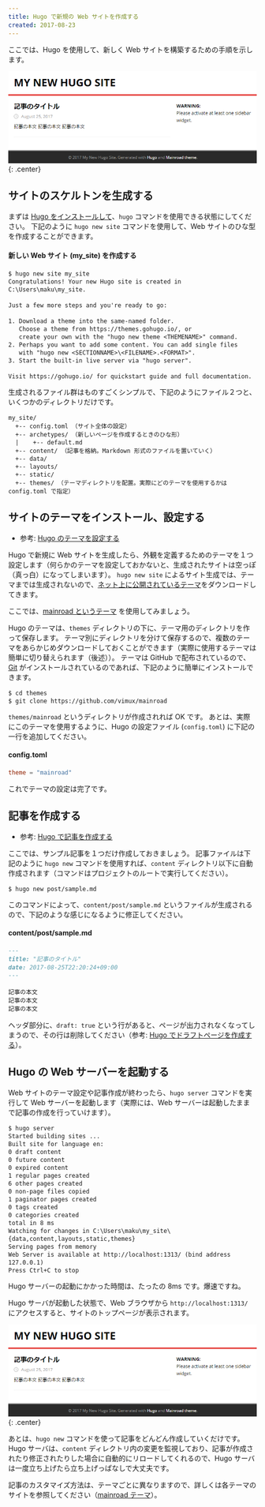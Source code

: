 ```yaml
---
title: Hugo で新規の Web サイトを作成する
created: 2017-08-23
---
```


ここでは、Hugo を使用して、新しく Web サイトを構築するための手順を示します。

![create-site.png](./create-site.png){: .center}

サイトのスケルトンを生成する
----

まずは [Hugo をインストールして](install.html)、`hugo` コマンドを使用できる状態にしてください。
下記のように `hugo new site` コマンドを使用して、Web サイトのひな型を作成することができます。

#### 新しい Web サイト (my_site) を作成する

~~~
$ hugo new site my_site
Congratulations! Your new Hugo site is created in C:\Users\maku\my_site.

Just a few more steps and you're ready to go:

1. Download a theme into the same-named folder.
   Choose a theme from https://themes.gohugo.io/, or
   create your own with the "hugo new theme <THEMENAME>" command.
2. Perhaps you want to add some content. You can add single files
   with "hugo new <SECTIONNAME>\<FILENAME>.<FORMAT>".
3. Start the built-in live server via "hugo server".

Visit https://gohugo.io/ for quickstart guide and full documentation.
~~~

生成されるファイル群はものすごくシンプルで、下記のようにファイル２つと、いくつかのディレクトリだけです。

~~~
my_site/
  +-- config.toml （サイト全体の設定）
  +-- archetypes/ （新しいページを作成するときのひな形）
  |    +-- default.md
  +-- content/ （記事を格納。Markdown 形式のファイルを置いていく）
  +-- data/
  +-- layouts/
  +-- static/
  +-- themes/ （テーマディレクトリを配置。実際にどのテーマを使用するかは config.toml で指定）
~~~


サイトのテーマをインストール、設定する
----

- 参考: [Hugo のテーマを設定する](theme.html)

Hugo で新規に Web サイトを生成したら、外観を定義するためのテーマを１つ設定します（何らかのテーマを設定しておかないと、生成されたサイトは空っぽ（真っ白）になってしまいます）。
`hugo new site` によるサイト生成では、テーマまでは生成されないので、[ネット上に公開されているテーマ](https://themes.gohugo.io/)をダウンロードしてきます。

ここでは、[mainroad というテーマ](https://themes.gohugo.io/mainroad/) を使用してみましょう。

Hugo のテーマは、`themes` ディレクトリの下に、テーマ用のディレクトリを作って保存します。
テーマ別にディレクトリを分けて保存するので、複数のテーマをあらかじめダウンロードしておくことができます（実際に使用するテーマは簡単に切り替えられます（後述））。
テーマは GitHub で配布されているので、[Git](/git/) がインストールされているのであれば、下記のように簡単にインストールできます。

~~~
$ cd themes
$ git clone https://github.com/vimux/mainroad
~~~

`themes/mainroad` というディレクトリが作成されれば OK です。
あとは、実際にこのテーマを使用するように、Hugo の設定ファイル (`config.toml`) に下記の一行を追加してください。

#### config.toml

~~~ toml
theme = "mainroad"
~~~

これでテーマの設定は完了です。


記事を作成する
----

- 参考: [Hugo で記事を作成する](create-page.html)

ここでは、サンプル記事を１つだけ作成しておきましょう。
記事ファイルは下記のように `hugo new` コマンドを使用すれば、`content` ディレクトリ以下に自動作成されます（コマンドはプロジェクトのルートで実行してください）。

~~~
$ hugo new post/sample.md
~~~

このコマンドによって、`content/post/sample.md` というファイルが生成されるので、下記のような感じになるように修正してください。

#### content/post/sample.md

~~~ markdown
---
title: "記事のタイトル"
date: 2017-08-25T22:20:24+09:00
---

記事の本文
記事の本文
記事の本文
~~~

ヘッダ部分に、`draft: true` という行があると、ページが出力されなくなってしまうので、その行は削除してください（参考: [Hugo でドラフトページを作成する](draft.html)）。


Hugo の Web サーバーを起動する
----

Web サイトのテーマ設定や記事作成が終わったら、`hugo server` コマンドを実行して Web サーバーを起動します（実際には、Web サーバーは起動したままで記事の作成を行っていけます）。

~~~
$ hugo server
Started building sites ...
Built site for language en:
0 draft content
0 future content
0 expired content
1 regular pages created
6 other pages created
0 non-page files copied
1 paginator pages created
0 tags created
0 categories created
total in 8 ms
Watching for changes in C:\Users\maku\my_site\{data,content,layouts,static,themes}
Serving pages from memory
Web Server is available at http://localhost:1313/ (bind address 127.0.0.1)
Press Ctrl+C to stop
~~~

Hugo サーバーの起動にかかった時間は、たったの 8ms です。爆速ですね。

Hugo サーバが起動した状態で、Web ブラウザから `http://localhost:1313/` にアクセスすると、サイトのトップページが表示されます。

![create-site.png](./create-site.png){: .center}

あとは、`hugo new` コマンドを使って記事をどんどん作成していくだけです。
Hugo サーバは、`content` ディレクトリ内の変更を監視しており、記事が作成されたり修正されたりした場合に自動的にリロードしてくれるので、Hugo サーバは一度立ち上げたら立ち上げっぱなしで大丈夫です。

記事のカスタマイズ方法は、テーマごとに異なりますので、詳しくは各テーマのサイトを参照してください（[mainroad テーマ](https://themes.gohugo.io/mainroad/)）。

